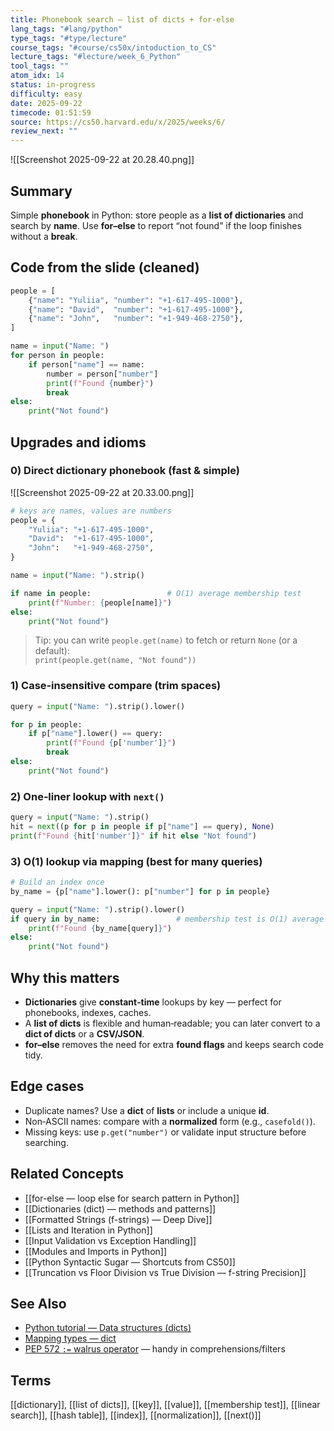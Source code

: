 ```yaml
---
title: Phonebook search — list of dicts + for-else
lang_tags: "#lang/python"
type_tags: "#type/lecture"
course_tags: "#course/cs50x/intoduction_to_CS"
lecture_tags: "#lecture/week_6_Python"
tool_tags: ""
atom_idx: 14
status: in-progress
difficulty: easy
date: 2025-09-22
timecode: 01:51:59
source: https://cs50.harvard.edu/x/2025/weeks/6/
review_next: ""
---
```


![[Screenshot 2025-09-22 at 20.28.40.png]]

## Summary
Simple **phonebook** in Python: store people as a **list of dictionaries** and search by **name**. Use **for–else** to report “not found” if the loop finishes without a **break**.

## Code from the slide (cleaned)
```python
people = [
    {"name": "Yuliia", "number": "+1-617-495-1000"},
    {"name": "David",  "number": "+1-617-495-1000"},
    {"name": "John",   "number": "+1-949-468-2750"},
]

name = input("Name: ")
for person in people:
    if person["name"] == name:
        number = person["number"]
        print(f"Found {number}")
        break
else:
    print("Not found")
```

## Upgrades and idioms
### 0) Direct dictionary phonebook (fast & simple)
![[Screenshot 2025-09-22 at 20.33.00.png]]
```python
# keys are names, values are numbers
people = {
    "Yuliia": "+1-617-495-1000",
    "David":  "+1-617-495-1000",
    "John":   "+1-949-468-2750",
}

name = input("Name: ").strip()

if name in people:                 # O(1) average membership test
    print(f"Number: {people[name]}")
else:
    print("Not found")
```

> Tip: you can write `people.get(name)` to fetch or return `None` (or a default):  
> `print(people.get(name, "Not found"))`


### 1) Case‑insensitive compare (trim spaces)
```python
query = input("Name: ").strip().lower()

for p in people:
    if p["name"].lower() == query:
        print(f"Found {p['number']}")
        break
else:
    print("Not found")
```

### 2) One‑liner lookup with `next()`
```python
query = input("Name: ").strip()
hit = next((p for p in people if p["name"] == query), None)
print(f"Found {hit['number']}" if hit else "Not found")
```

### 3) O(1) lookup via mapping (best for many queries)
```python
# Build an index once
by_name = {p["name"].lower(): p["number"] for p in people}

query = input("Name: ").strip().lower()
if query in by_name:                 # membership test is O(1) average
    print(f"Found {by_name[query]}")
else:
    print("Not found")
```

## Why this matters
- **Dictionaries** give **constant‑time** lookups by key — perfect for phonebooks, indexes, caches.
- A **list of dicts** is flexible and human‑readable; you can later convert to a **dict of dicts** or a **CSV/JSON**.
- **for–else** removes the need for extra **found flags** and keeps search code tidy.

## Edge cases
- Duplicate names? Use a **dict** of **lists** or include a unique **id**.
- Non‑ASCII names: compare with a **normalized** form (e.g., `casefold()`).
- Missing keys: use `p.get("number")` or validate input structure before searching.

## Related Concepts
- [[for-else — loop else for search pattern in Python]]
- [[Dictionaries (dict) — methods and patterns]]
- [[Formatted Strings (f-strings) — Deep Dive]]
- [[Lists and Iteration in Python]]
- [[Input Validation vs Exception Handling]]
- [[Modules and Imports in Python]]
- [[Python Syntactic Sugar — Shortcuts from CS50]]
- [[Truncation vs Floor Division vs True Division — f-string Precision]]

## See Also
- [Python tutorial — Data structures (dicts)](https://docs.python.org/3/tutorial/datastructures.html#dictionaries)
- [Mapping types — dict](https://docs.python.org/3/library/stdtypes.html#mapping-types-dict)
- [PEP 572 `:=` walrus operator](https://peps.python.org/pep-0572/) — handy in comprehensions/filters

## Terms
[[dictionary]], [[list of dicts]], [[key]], [[value]], [[membership test]], [[linear search]], [[hash table]], [[index]], [[normalization]], [[next()]]

